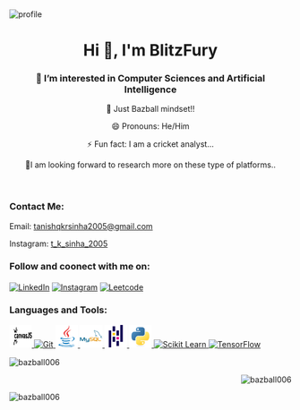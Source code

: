 <!DOCTYPE html>
<html lang="en">
<head>
    <meta charset="UTF-8">
    <meta name="viewport" content="width=device-width, initial-scale=0.5">
     <div class="image-container">
        <img class="profile-image" align="center" src="https://github.com/user-attachments/assets/61a354cd-7e37-42c7-bea6-bc20259dd820" alt="profile" width="600" height="300" />
    </div>
  
</head>
           <header>
            <h1 align="center"> Hi 👋, I'm BlitzFury</h1>
            <h3>👀 I’m interested in Computer Sciences and Artificial Intelligence</h3>
            <p>🤖 Just Bazball mindset!!</p>
            <p>😄 Pronouns: He/Him</p>
            <p>⚡ Fun fact: I am a cricket analyst...</p>
            <p>🙂I am looking forward to research more on these type of platforms..</p>
        </header>
        <section>
            <h3 align="left">Contact Me:</h3>
            <p>Email: <a href="mailto:tanishqkrsinha2005@gmail.com">tanishqkrsinha2005@gmail.com</a></p>
            <p>Instagram: <a href="https://www.instagram.com/t_k_sinha_2005" target="_blank">t_k_sinha_2005</a></p>
        </section>
        <section>
            <h3 align="left">Follow and coonect with me on:</h3>
            <p class="social-icons">
                <a href="https://linkedin.com/in/tanishq-kumar-sinha-66b731275" target="blank"><img align="center" src="https://raw.githubusercontent.com/rahuldkjain/github-profile-readme-generator/master/src/images/icons/Social/linked-in-alt.svg" alt="LinkedIn" height="30" width="40" /></a>
                <a href="https://instagram.com/t_k_sinha_2005" target="blank"><img align="center" src="https://raw.githubusercontent.com/rahuldkjain/github-profile-readme-generator/master/src/images/icons/Social/instagram.svg" alt="Instagram" height="30" width="40" /></a>
                <a href="https://leetcode.com/u/bazball/" target="blank"><img align="center" src="https://img.icons8.com/?size=80&id=9L16NypUzu38&format=png" alt="Leetcode" height="30" width="40" /></a>
            </p>
        </section>
        <section>
            <h3 align="left">Languages and Tools:</h3>
            <p class="tech-icons">
                <a href="https://canvasjs.com" target="_blank" rel="noreferrer"> <img src="https://raw.githubusercontent.com/Hardik0307/Hardik0307/master/assets/canvasjs-charts.svg" alt="CanvasJS" width="40" height="40"/> </a>
                <a href="https://git-scm.com/" target="_blank" rel="noreferrer"> <img src="https://www.vectorlogo.zone/logos/git-scm/git-scm-icon.svg" alt="Git" width="40" height="40"/> </a>
                <a href="https://www.java.com" target="_blank" rel="noreferrer"> <img src="https://raw.githubusercontent.com/devicons/devicon/master/icons/java/java-original.svg" alt="Java" width="40" height="40"/> </a>
                <a href="https://www.mysql.com/" target="_blank" rel="noreferrer"> <img src="https://raw.githubusercontent.com/devicons/devicon/master/icons/mysql/mysql-original-wordmark.svg" alt="MySQL" width="40" height="40"/> </a>
                <a href="https://pandas.pydata.org/" target="_blank" rel="noreferrer"> <img src="https://raw.githubusercontent.com/devicons/devicon/2ae2a900d2f041da66e950e4d48052658d850630/icons/pandas/pandas-original.svg" alt="Pandas" width="40" height="40"/> </a>
                <a href="https://www.python.org" target="_blank" rel="noreferrer"> <img src="https://raw.githubusercontent.com/devicons/devicon/master/icons/python/python-original.svg" alt="Python" width="40" height="40"/> </a>
                <a href="https://scikit-learn.org/" target="_blank" rel="noreferrer"> <img src="https://upload.wikimedia.org/wikipedia/commons/0/05/Scikit_learn_logo_small.svg" alt="Scikit Learn" width="40" height="40"/> </a>
                <a href="https://www.tensorflow.org" target="_blank" rel="noreferrer"> <img src="https://www.vectorlogo.zone/logos/tensorflow/tensorflow-icon.svg" alt="TensorFlow" width="40" height="40"/> </a>
            </p>
        </section>
        <section>
            <p><img align="center" src="https://github-readme-stats.vercel.app/api/top-langs?username=bazball006&show_icons=true&locale=en&layout=compact" alt="bazball006" /></p>
            <p>&nbsp;<img align="right" src="https://github-readme-stats.vercel.app/api?username=bazball006&show_icons=true&locale=en" alt="bazball006" /></p>
            <p><img align="left" src="https://github-readme-streak-stats.herokuapp.com/?user=bazball006&" alt="bazball006" /></p>
        </section>
<!---
bazball006/bazball006 is a ✨ special ✨ repository because its `README.md` (this file) appears on your GitHub profile.
You can click the Preview link to take a look at your changes.
--->
